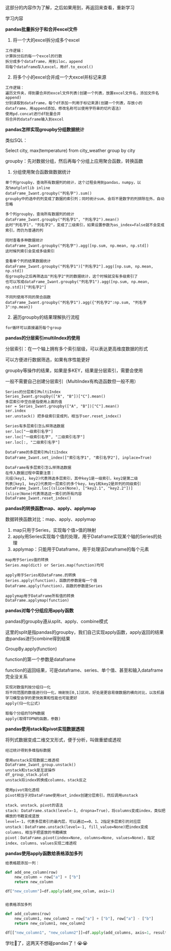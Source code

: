 这部分的内容作为了解，之后如果用到，再返回来查看，重新学习

学习内容

**pandas批量拆分于和合并excel文件**

1. 将一个大的excel拆分成多个excel

```
工作逻辑：
计算拆分后的每一个excel的行数
拆分成多个dataframe，用到iloc，append
将每个dataframe存入excel，用df.to_excel()
```

2. 将多个小的excel合并成一个大excel并标记来源

```
工作逻辑：
遍历文件夹，得到要合并的excel文件列表(创建一个列表，放置excel文件名，添加文件名append)
分别读取到dataframe，每个df添加一列用于标记来源(创建一个列表，存放小的dataframe，用append添加，修改名称可以使用字符串的切片语法)
使用pd.concat进行df批量合并
将合并的dataframe输入到excel
```

**pandas怎样实现groupby分组数据统计**

类似SQL：

Select city, max(temperature) from city_weather group by city

groupby：先对数据分组，然后再每个分组上应用聚合函数，转换函数

1. 分组使用聚合函数做数据统计

```
单个列groupby，查询所有数据列的统计，这个过程会用到pandas，numpy，以及%matplotlib inline
dataFrame_Iwant.groupby("列名字").sum()
groupby中的选中的列变成了数据的索引列；同时统计sum，会将不是数字的列排除在外，自动忽略

多个列groupby，查询所有数据列的统计
dataFrame_Iwant.groupby("列名字1", "列名字2").mean()
此时"列名字1"，"列名字2"，变成了二级索引，如果设置参数为as_index=False就不会变成索引，而仍为普通的列

同时查看多种数据统计
dataFrame_Iwant.groupby("列名字").agg([np.sum, np.mean, np.std])
这时候列索引会变成多级索引

查看单个列的结果数据统计
dataFrame_Iwant.groupby("列名字1")["列名字2"].agg([np.sum, np.mean, np.std])
在groupby之后再筛选出"列名字2"列的数据统计，这个时候就没有多级索引了
也可以写成dataFrame_Iwant.groupby("列名字1").agg([np.sum, np.mean, np.std])["列名字2"]

不同列使用不同的聚合函数
dataFrame_Iwant.groupby("列名字1").agg({"列名字2":np.sum, "列名字3":np.mean})
```

2. 遍历groupby的结果理解执行流程

```
for循环可以直接遍历每个group
```

**pandas的分层索引multiIndex的使用**

分层索引：在一个轴上拥有多个索引层级，可以表达更高维度数据的形式

可以方便进行数据筛选，如果有序性能更好

groupby等操作的结果，如果是多KEY，结果是分层索引，需要会使用

一般不需要自己创建分层索引（MultiIndex有构造函数但一般不用）

```
Series的分层索引MultiIndex
Series_Iwant.groupby(["A", "B"])["C"].mean()
多层索引中空白是指使用上面的值
ser = Series_Iwant.groupby(["A", "B"])["C"].mean()
ser.index
ser.unstack() 把多级索引变成列，相当于ser.reset_index()

Series有多层索引怎么样筛选数据
ser.loc["一级索引名字"]
ser.loc["一级索引名字", "二级索引名字"]
ser.loc[:, "二级索引名字"]

DataFrame的多层索引MultiIndex
DataFrame_Iwant.set_index(["索引名字1", "索引名字2"], inplace=True)

DataFrame有多层索引怎么样筛选数据
在传入数据过程中需要注意：
元组(key1, key2)代表筛选多层索引，其中key1是一级索引，key2是第二级
列表[key1, key2]代表同一层索引的多个key，key1和key2是并列的同级索引
DataFrame_Iwant.loc[(slice(None), ["key2.1", "key2.2"])]
(slice(None)代表筛选这一索引的所有内容
DataFrame_Iwant.reset_index()
```

**pandas的转换函数map、apply、applymap**

数据转换函数对比：map、apply、applymap

1. map只用于Series，实现每个值>值的映射
2. apply用Series实现每个值的处理，用于Dataframe实现某个轴的Series的处理
3. applymap：只能用于Dataframe，用于处理该Dataframe的每个元素

```
map用于Series值的转换
Series.map(dict) or Series.map(function)均可

apply用于Series和DataFrame.的转换
Series.apply(function)，函数的参数是每一个值
DataFrame.apply(function)，函数的参数是Series

applymap用于DataFrame所有值的转换
DataFrame.applymap(function)
```

**pandas对每个分组应用apply函数**

pandas的groupby遵从split、apply、combine模式

这里的split是指pandas的groupby，我们自己实现apply函数，apply返回的结果由pandas进行combine得到结果

GroupBy.apply(function)

function的第一个参数是dataframe

function的返回结果，可是dataframe、series、单个值、甚至和输入dataframe完全没关系

```
实现对数值列按分组归一化
将不同范围的数值进行归一化，映射到[0,1]区间，好处是更容易做数据的横向对比，以及机器学习模型会学的更快效果和性能也可能更好
apply(归一化公式)

取每个分组的TOPN数据
apply(取得TOPN的函数，参数)
```

**pandas使用stack和pivot实现数据透视**

将列式数据变成二维交叉形式，便于分析，叫做重塑或透视

```
经过统计得到多维指标数据

使用unstack实现数据二维透视
DataFrame_Iwant_group.unstack()
unstack和stack是互逆操作
df_group_stack.plot
unstack将index转换成columns，stack反之

使用pivot简化透视
pivot相当于对DataFrame使用set_index创建分层索引，然后调用unstack

stack、unstack、pivot的语法
stack: DataFrame.stack(level=-1, dropna=True)，将columns变成index，类似把横放的书籍变成竖放
level=-1，代表多层索引的最内层，可以通过==0、1、2指定多层索引的对应层
unstack：DataFrame.unstack(level=-1, fill_value=None)把index变成columns，相当于把竖放的书籍横放
pivot：DataFrame.pivot(index=None, columns=None, values=None)，指定index、columns、values实现二维透视
```

**pandas使用apply函数给表格添加多列**

```python
给表格题添加一列：

def add_one_column(row)
	new_column = row["a"] + ["b"]
	return new_column

df["new_column"]=df.apply(add_one_colum, axis=1)


给表格添加多列

def add_columns(row)
	new_column1, new_column2 = row["a"] + ["b"], row["a"] - ["b"]
	return new_column1, new_column2

df[["new_column1", "new_column2"]]=df.apply(add_columns, axis=1, result_type="expand")

```



学吐🤮了，这两天不想碰pandas了！😭😭